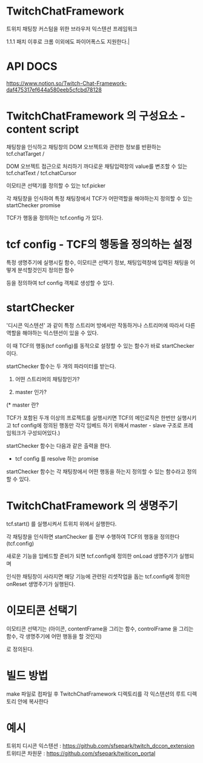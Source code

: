 # TwitchChatFramework
트위치 채팅창 커스텀을 위한 브라우저 익스텐션 프레임워크

1.1.1 패치 이후로 크롬 이외에도 파이어폭스도 지원한다.|

# API DOCS 

https://www.notion.so/Twitch-Chat-Framework-daf475317ef644a580eeb5cfcbd78128

# TwitchChatFramework 의 구성요소 - content script
채팅창을 인식하고 채팅창의 DOM 오브젝트와 관련한 정보를 반환하는 tcf.chatTarget /

DOM 오브젝트 접근으로 처리하기 까다로운 채팅입력창의 value를 변조할 수 있는 tcf.chatText / tcf.chatCursor

이모티콘 선택기를 정의할 수 있는 tcf.picker

각 채팅창을 인식하여 특정 채팅창에서 TCF가 어떤역할을 해야하는지 정의할 수 있는 startChecker promise

TCF가 행동을 정의하는 tcf.config 가 있다.

# tcf config - TCF의 행동을 정의하는 설정

특정 생명주기에 실행시킬 함수, 이모티콘 선택기 정보, 채팅입력창에 입력된 채팅을 어떻게 분석할것인지 정의한 함수

등을 정의하여 tcf config 객체로 생성할 수 있다.

# startChecker 

'디시콘 익스텐션' 과 같이 특정 스트리머 방에서만 작동하거나 스트리머에 따라서 다른 역할을 해야하는 익스텐션이 있을 수 있다.

이 때 TCF의 행동(tcf config)를 동적으로 설정할 수 있는 함수가 바로 startChecker 이다.


startChecker 함수는 두 개의 파라미터를 받는다.

1. 어떤 스트리머의 채팅창인가? 

2. master 인가?

(* master 란?

TCF가 포함된 두개 이상의 프로젝트를 실행시키면 TCF의 메인로직은 한번만 실행시키고 tcf config에 정의된 행동만 각각 임베드 하기 위해서 
master - slave 구조로 프레임워크가 구성되어있다.)

startChecker 함수는 다음과 같은 출력을 한다.

- tcf config 를 resolve 하는 promise


startChecker 함수는 각 채팅창에서 어떤 행동을 하는지 정의할 수 있는 함수라고 정의할 수 있다.


# TwitchChatFramework 의 생명주기

tcf.start() 를 실행시켜서 트위치 위에서 실행한다.

각 채팅창을 인식하면 startChecker 를 전부 수행하여 TCF의 행동을 정의한다 (tcf.config)

새로운 기능을 임베드할 준비가 되면 tcf.config에 정의한 onLoad 생명주기가 실행되며

인식한 채팅창이 사라지면 해당 기능에 관련된 리셋작업을 돕는 tcf.config에 정의한 onReset 생명주기가 실행된다.



# 이모티콘 선택기

이모티콘 선택기는 (아이콘, contentFrame을 그리는 함수, controlFrame 을 그리는 함수, 각 생명주기에 어떤 행동을 할 것인지)

로 정의된다.




# 빌드 방법
make 파일로 컴파일 후 
TwitchChatFramework 디렉토리를 각 익스텐션의 루트 디렉토리 안에 복사한다

# 예시
트위치 디시콘 익스텐션 : https://github.com/sfsepark/twitch_dccon_extension
트위티콘 차원문 : https://github.com/sfsepark/twiticon_portal

